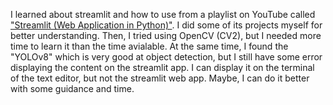 I learned about streamlit and how to use from a playlist on YouTube called ["Streamlit (Web Application in Python)"](https://www.youtube.com/playlist?list=PLtqF5YXg7GLmCvTswG32NqQypOuYkPRUE).
I did some of its projects myself for better understanding. Then, I tried using OpenCV (CV2), but I needed more time to learn it than the time avialable. At the same time, I found the
"YOLOv8" which is very good at object detection, but I still have some error displaying the content on the streamlit app. I can display it on the terminal of the text editor, but not
the streamlit web app. Maybe, I can do it better with some guidance and time.
